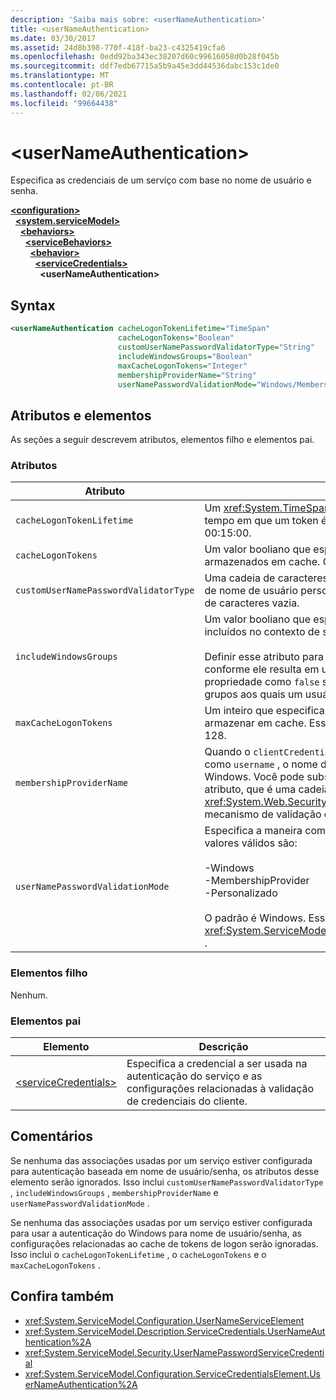 ```yaml
---
description: 'Saiba mais sobre: <userNameAuthentication>'
title: <userNameAuthentication>
ms.date: 03/30/2017
ms.assetid: 24d8b398-770f-418f-ba23-c4325419cfa6
ms.openlocfilehash: 0edd92ba343ec38207d60c99616058d0b28f045b
ms.sourcegitcommit: ddf7edb67715a5b9a45e3dd44536dabc153c1de0
ms.translationtype: MT
ms.contentlocale: pt-BR
ms.lasthandoff: 02/06/2021
ms.locfileid: "99664438"
---
```

# \<userNameAuthentication>

Especifica as credenciais de um serviço com base no nome de usuário e senha.  
  
[**\<configuration>**](../configuration-element.md)\
&nbsp;&nbsp;[**\<system.serviceModel>**](system-servicemodel.md)\
&nbsp;&nbsp;&nbsp;&nbsp;[**\<behaviors>**](behaviors.md)\
&nbsp;&nbsp;&nbsp;&nbsp;&nbsp;&nbsp;[**\<serviceBehaviors>**](servicebehaviors.md)\
&nbsp;&nbsp;&nbsp;&nbsp;&nbsp;&nbsp;&nbsp;&nbsp;[**\<behavior>**](behavior-of-servicebehaviors.md)\
&nbsp;&nbsp;&nbsp;&nbsp;&nbsp;&nbsp;&nbsp;&nbsp;&nbsp;&nbsp;[**\<serviceCredentials>**](servicecredentials.md)\
&nbsp;&nbsp;&nbsp;&nbsp;&nbsp;&nbsp;&nbsp;&nbsp;&nbsp;&nbsp;&nbsp;&nbsp;**\<userNameAuthentication>**  
  
## <a name="syntax"></a>Syntax  
  
```xml  
<userNameAuthentication cacheLogonTokenLifetime="TimeSpan"
                        cacheLogonTokens="Boolean"
                        customUserNamePasswordValidatorType="String"
                        includeWindowsGroups="Boolean"
                        maxCacheLogonTokens="Integer"
                        membershipProviderName="String"
                        userNamePasswordValidationMode="Windows/MembershipProvider/Custom" />
```  
  
## <a name="attributes-and-elements"></a>Atributos e elementos  

 As seções a seguir descrevem atributos, elementos filho e elementos pai.  
  
### <a name="attributes"></a>Atributos  
  
|Atributo|Descrição|  
|---------------|-----------------|  
|`cacheLogonTokenLifetime`|Um <xref:System.TimeSpan> valor que especifica o período máximo de tempo em que um token é armazenado em cache. O padrão é 00:15:00.|  
|`cacheLogonTokens`|Um valor booliano que especifica se os tokens de logon são armazenados em cache. O padrão é `false`.|  
|`customUserNamePasswordValidatorType`|Uma cadeia de caracteres que especifica o tipo de validador de senha de nome de usuário personalizado a ser usado. O padrão é uma cadeia de caracteres vazia.|  
|`includeWindowsGroups`|Um valor booliano que especifica se os grupos do Windows estão incluídos no contexto de segurança. O padrão é `true`.<br /><br /> Definir esse atributo para `true` tem um impacto no desempenho conforme ele resulta em uma expansão de grupo completo. Defina essa propriedade como `false` se você não precisar estabelecer a lista de grupos aos quais um usuário pertence.|  
|`maxCacheLogonTokens`|Um inteiro que especifica o número máximo de tokens de logon para armazenar em cache. Esse valor deve ser maior que zero. O padrão é 128.|  
|`membershipProviderName`|Quando o `clientCredentialType` atributo de uma associação é definido como `username` , o nome de usuário é mapeado para contas do Windows. Você pode substituir esse comportamento usando esse atributo, que é uma cadeia de caracteres que contém o nome do <xref:System.Web.Security.MembershipProvider> valor que fornece o mecanismo de validação de senha relevante.|  
|`userNamePasswordValidationMode`|Especifica a maneira como a senha de nome de usuário é validada. Os valores válidos são:<br /><br /> -Windows<br />-MembershipProvider<br />-Personalizado<br /><br /> O padrão é Windows. Esse atributo é do tipo <xref:System.ServiceModel.Security.UserNamePasswordValidationMode> .|  
  
### <a name="child-elements"></a>Elementos filho  

 Nenhum.  
  
### <a name="parent-elements"></a>Elementos pai  
  
|Elemento|Descrição|  
|-------------|-----------------|  
|[\<serviceCredentials>](servicecredentials.md)|Especifica a credencial a ser usada na autenticação do serviço e as configurações relacionadas à validação de credenciais do cliente.|  
  
## <a name="remarks"></a>Comentários  

 Se nenhuma das associações usadas por um serviço estiver configurada para autenticação baseada em nome de usuário/senha, os atributos desse elemento serão ignorados. Isso inclui `customUserNamePasswordValidatorType` , `includeWindowsGroups` , `membershipProviderName` e `userNamePasswordValidationMode` .  
  
 Se nenhuma das associações usadas por um serviço estiver configurada para usar a autenticação do Windows para nome de usuário/senha, as configurações relacionadas ao cache de tokens de logon serão ignoradas. Isso inclui o `cacheLogonTokenLifetime` , o `cacheLogonTokens` e o `maxCacheLogonTokens` .  
  
## <a name="see-also"></a>Confira também

- <xref:System.ServiceModel.Configuration.UserNameServiceElement>
- <xref:System.ServiceModel.Description.ServiceCredentials.UserNameAuthentication%2A>
- <xref:System.ServiceModel.Security.UserNamePasswordServiceCredential>
- <xref:System.ServiceModel.Configuration.ServiceCredentialsElement.UserNameAuthentication%2A>
